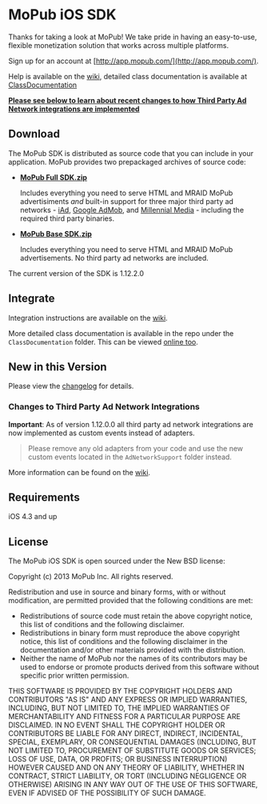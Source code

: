 # MoPub iOS SDK

Thanks for taking a look at MoPub! We take pride in having an easy-to-use, flexible monetization solution that works across multiple platforms.

Sign up for an account at [http://app.mopub.com/](http://app.mopub.com/).

Help is available on the [wiki](https://github.com/mopub/mopub-ios-sdk/wiki/Getting-Started), detailed class documentation is available at [ClassDocumentation](http://htmlpreview.github.com/?https://github.com/mopub/mopub-ios-sdk/blob/master/ClassDocumentation/index.html)

[**Please see below to learn about recent changes to how Third Party Ad Network integrations are implemented**](#changes-to-third-party-ad-network-integrations)

## Download

The MoPub SDK is distributed as source code that you can include in your application.  MoPub provides two prepackaged archives of source code:

- **[MoPub Full SDK.zip](https://s3.amazonaws.com/mopub-ios-sdk/mopub-full.zip)**

  Includes everything you need to serve HTML and MRAID MoPub advertisiments *and* built-in support for three major third party ad networks - [iAd](http://advertising.apple.com/), [Google AdMob](http://www.google.com/ads/admob/), and [Millennial Media](http://www.millennialmedia.com/) - including the required third party binaries.

- **[MoPub Base SDK.zip](https://s3.amazonaws.com/mopub-ios-sdk/mopub-base.zip)**

  Includes everything you need to serve HTML and MRAID MoPub advertisements.  No third party ad networks are included.

The current version of the SDK is 1.12.2.0

## Integrate

Integration instructions are available on the [wiki](https://github.com/mopub/mopub-ios-sdk/wiki/Getting-Started).

More detailed class documentation is available in the repo under the `ClassDocumentation` folder.  This can be viewed [online too](http://htmlpreview.github.com/?https://github.com/mopub/mopub-ios-sdk/blob/master/ClassDocumentation/index.html).


## New in this Version

Please view the [changelog](https://github.com/mopub/mopub-ios-sdk/blob/master/CHANGELOG.md) for details.

### Changes to Third Party Ad Network Integrations
**Important**: As of version 1.12.0.0 all third party ad network integrations are now implemented as custom events instead of adapters.

>  Please remove any old adapters from your code and use the new custom events located in the `AdNetworkSupport` folder instead.

More information can be found on the [wiki](https://github.com/mopub/mopub-ios-sdk/wiki/Getting-Started#adding-third-party-ad-networks).


## Requirements

iOS 4.3 and up

## License

The MoPub iOS SDK is open sourced under the New BSD license:

Copyright (c) 2013 MoPub Inc.
All rights reserved.

Redistribution and use in source and binary forms, with or without modification, are permitted provided that the following conditions are met:

* Redistributions of source code must retain the above copyright notice, this list of conditions and the following disclaimer.
* Redistributions in binary form must reproduce the above copyright notice, this list of conditions and the following disclaimer in the documentation and/or other materials provided with the distribution.
* Neither the name of MoPub nor the names of its contributors may be used to endorse or promote products derived from this software without specific prior written permission.

THIS SOFTWARE IS PROVIDED BY THE COPYRIGHT HOLDERS AND CONTRIBUTORS "AS IS" AND ANY EXPRESS OR IMPLIED WARRANTIES, INCLUDING, BUT NOT LIMITED TO, THE IMPLIED WARRANTIES OF MERCHANTABILITY AND FITNESS FOR A PARTICULAR PURPOSE ARE DISCLAIMED. IN NO EVENT SHALL THE COPYRIGHT HOLDER OR CONTRIBUTORS BE LIABLE FOR ANY DIRECT, INDIRECT, INCIDENTAL, SPECIAL, EXEMPLARY, OR CONSEQUENTIAL DAMAGES (INCLUDING, BUT NOT LIMITED TO, PROCUREMENT OF SUBSTITUTE GOODS OR SERVICES; LOSS OF USE, DATA, OR PROFITS; OR BUSINESS INTERRUPTION) HOWEVER CAUSED AND ON ANY THEORY OF LIABILITY, WHETHER IN CONTRACT, STRICT LIABILITY, OR TORT (INCLUDING NEGLIGENCE OR OTHERWISE) ARISING IN ANY WAY OUT OF THE USE OF THIS SOFTWARE, EVEN IF ADVISED OF THE POSSIBILITY OF SUCH DAMAGE.